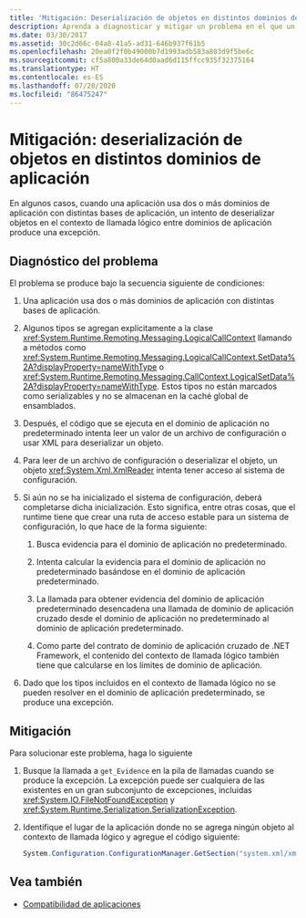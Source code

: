 ```yaml
---
title: 'Mitigación: Deserialización de objetos en distintos dominios de aplicación'
description: Aprenda a diagnosticar y mitigar un problema en el que un intento de deserializar objetos en el contexto de una llamada lógica entre dominios de aplicación produce una excepción.
ms.date: 03/30/2017
ms.assetid: 30c2d66c-04a8-41a5-ad31-646b937f61b5
ms.openlocfilehash: 20ea0f2f0b49000b7d1993adb583a803d9f5be6c
ms.sourcegitcommit: cf5a800a33de64d0aad6d115ffcc935f32375164
ms.translationtype: HT
ms.contentlocale: es-ES
ms.lasthandoff: 07/20/2020
ms.locfileid: "86475247"
---
```

# <a name="mitigation-deserialization-of-objects-across-app-domains"></a>Mitigación: deserialización de objetos en distintos dominios de aplicación
En algunos casos, cuando una aplicación usa dos o más dominios de aplicación con distintas bases de aplicación, un intento de deserializar objetos en el contexto de llamada lógico entre dominios de aplicación produce una excepción.  
  
## <a name="diagnosing-the-issue"></a>Diagnóstico del problema  
 El problema se produce bajo la secuencia siguiente de condiciones:  
  
1. Una aplicación usa dos o más dominios de aplicación con distintas bases de aplicación.  
  
2. Algunos tipos se agregan explícitamente a la clase <xref:System.Runtime.Remoting.Messaging.LogicalCallContext> llamando a métodos como <xref:System.Runtime.Remoting.Messaging.LogicalCallContext.SetData%2A?displayProperty=nameWithType> o <xref:System.Runtime.Remoting.Messaging.CallContext.LogicalSetData%2A?displayProperty=nameWithType>. Estos tipos no están marcados como serializables y no se almacenan en la caché global de ensamblados.  
  
3. Después, el código que se ejecuta en el dominio de aplicación no predeterminado intenta leer un valor de un archivo de configuración o usar XML para deserializar un objeto.  
  
4. Para leer de un archivo de configuración o deserializar el objeto, un objeto <xref:System.Xml.XmlReader> intenta tener acceso al sistema de configuración.  
  
5. Si aún no se ha inicializado el sistema de configuración, deberá completarse dicha inicialización. Esto significa, entre otras cosas, que el runtime tiene que crear una ruta de acceso estable para un sistema de configuración, lo que hace de la forma siguiente:  
  
    1. Busca evidencia para el dominio de aplicación no predeterminado.  
  
    2. Intenta calcular la evidencia para el dominio de aplicación no predeterminado basándose en el dominio de aplicación predeterminado.  
  
    3. La llamada para obtener evidencia del dominio de aplicación predeterminado desencadena una llamada de dominio de aplicación cruzado desde el dominio de aplicación no predeterminado al dominio de aplicación predeterminado.  
  
    4. Como parte del contrato de dominio de aplicación cruzado de .NET Framework, el contenido del contexto de llamada lógico también tiene que calcularse en los límites de dominio de aplicación.  
  
6. Dado que los tipos incluidos en el contexto de llamada lógico no se pueden resolver en el dominio de aplicación predeterminado, se produce una excepción.  
  
## <a name="mitigation"></a>Mitigación  
 Para solucionar este problema, haga lo siguiente  
  
1. Busque la llamada a `get_Evidence` en la pila de llamadas cuando se produce la excepción. La excepción puede ser cualquiera de las existentes en un gran subconjunto de excepciones, incluidas <xref:System.IO.FileNotFoundException> y <xref:System.Runtime.Serialization.SerializationException>.  
  
2. Identifique el lugar de la aplicación donde no se agrega ningún objeto al contexto de llamada lógico y agregue el código siguiente:  
  
    ```csharp
    System.Configuration.ConfigurationManager.GetSection("system.xml/xmlReader");  
    ```
  
## <a name="see-also"></a>Vea también

- [Compatibilidad de aplicaciones](application-compatibility.md)
